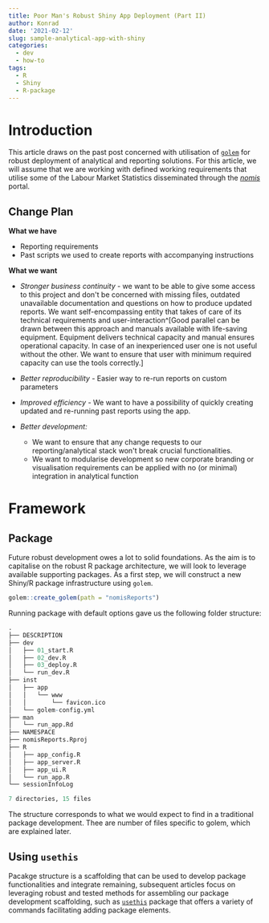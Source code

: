 ```yaml
---
title: Poor Man's Robust Shiny App Deployment (Part II)
author: Konrad
date: '2021-02-12'
slug: sample-analytical-app-with-shiny
categories:
  - dev
  - how-to
tags:
  - R
  - Shiny
  - R-package
---
```


# Introduction

This article draws on the past post concerned with utilisation of [`golem`](https://github.com/ThinkR-open/golem) for robust deployment of analytical and reporting solutions. For this article, we will assume that we are working with defined working requirements that utilise some of the Labour Market Statistics disseminated through the [*nomis*](https://www.nomisweb.co.uk) portal.

## Change Plan

**What we have**

 - Reporting requirements
 - Past scripts we used to create reports with accompanying instructions
 
**What we want**

 - *Stronger business continuity* - we want to be able to give some access to this project and don't be concerned with missing files, outdated unavailable documentation and questions on how to produce updated reports. We want self-encompassing entity that takes of care of its technical requirements and user-interaction^[Good parallel can be drawn between this approach and manuals available with life-saving equipment. Equipment delivers technical capacity and manual ensures operational capacity. In case of an inexperienced user one is not useful without the other. We want to ensure that user with minimum required capacity can use the tools correctly.]
 
 - *Better reproducibility* - Easier way to re-run reports on custom parameters
 
 - *Improved efficiency* - We want to have a possibility of quickly creating updated and re-running past reports using the app.
 
 - *Better development:*
   - We want to ensure that any change requests to our reporting/analytical stack won't break crucial functionalities.
   - We want to modularise development so new corporate branding or visualisation requirements can be applied with no (or minimal) integration in analytical function
   
# Framework

## Package

Future robust development owes a lot to solid foundations. As the aim is to capitalise on the robust R package architecture, we will look to leverage available supporting packages. As a first step, we will construct a new Shiny/R package infrastructure using `golem`.


``` r
golem::create_golem(path = "nomisReports")
```

Running package with default options gave us the following folder structure:


``` r
.
├── DESCRIPTION
├── dev
│   ├── 01_start.R
│   ├── 02_dev.R
│   ├── 03_deploy.R
│   └── run_dev.R
├── inst
│   ├── app
│   │   └── www
│   │       └── favicon.ico
│   └── golem-config.yml
├── man
│   └── run_app.Rd
├── NAMESPACE
├── nomisReports.Rproj
├── R
│   ├── app_config.R
│   ├── app_server.R
│   ├── app_ui.R
│   └── run_app.R
└── sessionInfoLog

7 directories, 15 files
```

The structure corresponds to what we would expect to find in a traditional package development. Thee are number of files specific to golem, which are explained later.

## Using `usethis`

Pacakge structure is a scaffolding that can be used to develop package functionalities and integrate remaining, subsequent articles focus on leveraging robust and tested methods for assembling our package development scaffolding, such as [`usethis`](https://usethis.r-lib.org) package that offers a variety of commands facilitating adding package elements.
